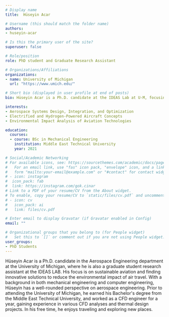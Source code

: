 ```yaml
---
# Display name
title:  Hüseyin Acar

# Username (this should match the folder name)
authors:
- huseyin-acar

# Is this the primary user of the site?
superuser: false

# Role/position
role: PhD student and Graduate Research Assistant

# Organizations/Affiliations
organizations:
- name: University of Michigan
  url: "https://www.umich.edu/"

# Short bio (displayed in user profile at end of posts)
bio: Hüseyin Acar is a Ph.D. candidate at the IDEAS Lab at U-M, focusing on quantifying the benefits and challenges of sustainable aviation technologies.

interests:
- Aerospace Systems Design, Integration, and Optimization
- Electrified and Hydrogen-Powered Aircraft Concepts
- Environmental Impact Analysis of Aviation Technologies

education:
  courses:
  - course: BSc in Mechanical Engineering
    institution: Middle East Technical University
    year: 2021

# Social/Academic Networking
# For available icons, see: https://sourcethemes.com/academic/docs/page-builder/#icons
#   For an email link, use "fas" icon pack, "envelope" icon, and a link in the
#   form "mailto:your-email@example.com" or "#contact" for contact widget.
# - icon: instagram
#  icon_pack: fab
#  link: https://instagram.com/gok.cinar
# Link to a PDF of your resume/CV from the About widget.
# To enable, copy your resume/CV to `static/files/cv.pdf` and uncomment the lines below.
# - icon: cv
#   icon_pack: ai
#   link: files/cv.pdf

# Enter email to display Gravatar (if Gravatar enabled in Config)
email: ""

# Organizational groups that you belong to (for People widget)
#   Set this to `[]` or comment out if you are not using People widget.
user_groups:
- PhD Students
---
```


Hüseyin Acar is a Ph.D. candidate in the Aerospace Engineering department at the University of Michigan, where he is also a graduate student research assistant at the IDEAS LAB. His focus is on sustainable aviation and finding innovative solutions to reduce the environmental impact of air travel. With a background in both mechanical engineering and computer engineering, Hüseyin has a well-rounded perspective on aerospace engineering. Prior to attending the University of Michigan, he earned his Bachelor's degree from the Middle East Technical University, and worked as a CFD engineer for a year, gaining experience in various CFD analyses and thermal design projects. In his free time, he enjoys traveling and exploring new places.
